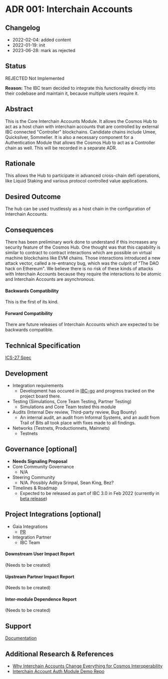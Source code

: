 <!--
order: 2
-->

# ADR 001: Interchain Accounts

## Changelog

- 2022-02-04: added content
- 2022-01-19: init
- 2023-06-28: mark as rejected

## Status

REJECTED Not Implemented

**Reason:** The IBC team decided to integrate this functionality directly into their codebase and maintain it, because multiple users require it. 

## Abstract

This is the Core Interchain Accounts Module. It allows the Cosmos Hub to act as a host chain with interchain accounts that are controlled by external IBC connected "Controller" blockchains. Candidate chains include Umee, Quicksilver, Sommelier. It is also a necessary component for a Authentication Module that allows the Cosmos Hub to act as a Controller chain as well. This will be recorded in a separate ADR.

## Rationale

This allows the Hub to participate in advanced cross-chain defi operations, like Liquid Staking and various protocol controlled value applications.

## Desired Outcome

The hub can be used trustlessly as a host chain in the configuration of Interchain Accounts.

## Consequences

There has been preliminary work done to understand if this increases any security feature of the Cosmos Hub. One thought was that this capability is similar to contract to contract interactions which are possible on virtual machine blockchains like EVM chains. Those interactions introduced a new attack vector, called a re-entrancy bug, which was the culprit of "The DAO hack on Ethereum". We believe there is no risk of these kinds of attacks with Interchain Accounts because they require the interactions to be atomic and Interchain Accounts are asynchronous.

#### Backwards Compatibility

This is the first of its kind.

#### Forward Compatibility

There are future releases of Interchain Accounts which are expected to be backwards compatible.

## Technical Specification

[ICS-27 Spec](https://github.com/cosmos/ibc/blob/master/spec/app/ics-027-interchain-accounts/README.md)

## Development

- Integration requirements
  - Development has occured in [IBC-go](https://github.com/cosmos/ibc-go) and progress tracked on the project board there.
- Testing (Simulations, Core Team Testing, Partner Testing)
  - Simulations and Core Team tested this module
- Audits (Internal Dev review, Third-party review, Bug Bounty)
  - An internal audit, an audit from Informal Systems, and an audit from Trail of Bits all took place with fixes made to all findings.
- Networks (Testnets, Productionnets, Mainnets)
  - Testnets

## Governance [optional]

- **Needs Signaling Proposal**
- Core Community Governance
  - N/A
- Steering Community
  - N/A. Possibly Aditya Srinpal, Sean King, Bez?
- Timelines & Roadmap
  - Expected to be released as part of IBC 3.0 in Feb 2022 (currently in [beta release](https://github.com/cosmos/ibc-go/releases/tag/v3.0.0-beta1))

## Project Integrations [optional]

- Gaia Integrations
  - [PR](https://github.com/cosmos/gaia/pull/1150)
- Integration Partner
  - IBC Team

#### Downstream User Impact Report

(Needs to be created)

#### Upstream Partner Impact Report

(Needs to be created)

#### Inter-module Dependence Report

(Needs to be created)

## Support

[Documentation](https://ibc.cosmos.network/main/apps/interchain-accounts/overview.html)

## Additional Research & References

- [Why Interchain Accounts Change Everything for Cosmos Interoperability](https://medium.com/chainapsis/why-interchain-accounts-change-everything-for-cosmos-interoperability-59c19032bf11)
- [Interchain Account Auth Module Demo Repo](https://github.com/cosmos/interchain-accounts)